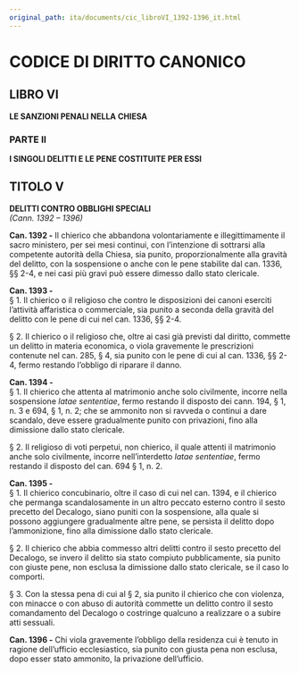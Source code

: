 ```yaml
---
original_path: ita/documents/cic_libroVI_1392-1396_it.html
---
```


# CODICE DI DIRITTO CANONICO

## LIBRO VI

**LE SANZIONI PENALI NELLA CHIESA**

### PARTE II

**I SINGOLI DELITTI E LE PENE COSTITUITE PER ESSI**

## TITOLO V

**DELITTI CONTRO OBBLIGHI SPECIALI**  
*(Cann. 1392 – 1396)*

**Can. 1392 -** Il chierico che abbandona volontariamente e illegittimamente il sacro ministero, per sei mesi continui, con l’intenzione di sottrarsi alla competente autorità della Chiesa, sia punito, proporzionalmente alla gravità del delitto, con la sospensione o anche con le pene stabilite dal can. 1336, §§ 2-4, e nei casi più gravi può essere dimesso dallo stato clericale.

**Can. 1393 -**  
§ 1. Il chierico o il religioso che contro le disposizioni dei canoni eserciti l’attività affaristica o commerciale, sia punito a seconda della gravità del delitto con le pene di cui nel can. 1336, §§ 2-4.  

§ 2. Il chierico o il religioso che, oltre ai casi già previsti dal diritto, commette un delitto in materia economica, o viola gravemente le prescrizioni contenute nel can. 285, § 4, sia punito con le pene di cui al can. 1336, §§ 2-4, fermo restando l’obbligo di riparare il danno.

**Can. 1394 -**  
§ 1. Il chierico che attenta al matrimonio anche solo civilmente, incorre nella sospensione *latae sententiae*, fermo restando il disposto dei cann. 194, § 1, n. 3 e 694, § 1, n. 2; che se ammonito non si ravveda o continui a dare scandalo, deve essere gradualmente punito con privazioni, fino alla dimissione dallo stato clericale.  

§ 2. Il religioso di voti perpetui, non chierico, il quale attenti il matrimonio anche solo civilmente, incorre nell’interdetto *latae sententiae*, fermo restando il disposto del can. 694 § 1, n. 2.

**Can. 1395 -**  
§ 1. Il chierico concubinario, oltre il caso di cui nel can. 1394, e il chierico che permanga scandalosamente in un altro peccato esterno contro il sesto precetto del Decalogo, siano puniti con la sospensione, alla quale si possono aggiungere gradualmente altre pene, se persista il delitto dopo l’ammonizione, fino alla dimissione dallo stato clericale.  

§ 2. Il chierico che abbia commesso altri delitti contro il sesto precetto del Decalogo, se invero il delitto sia stato compiuto pubblicamente, sia punito con giuste pene, non esclusa la dimissione dallo stato clericale, se il caso lo comporti.  

§ 3. Con la stessa pena di cui al § 2, sia punito il chierico che con violenza, con minacce o con abuso di autorità commette un delitto contro il sesto comandamento del Decalogo o costringe qualcuno a realizzare o a subire atti sessuali.

**Can. 1396 -** Chi viola gravemente l’obbligo della residenza cui è tenuto in ragione dell’ufficio ecclesiastico, sia punito con giusta pena non esclusa, dopo esser stato ammonito, la privazione dell’ufficio.